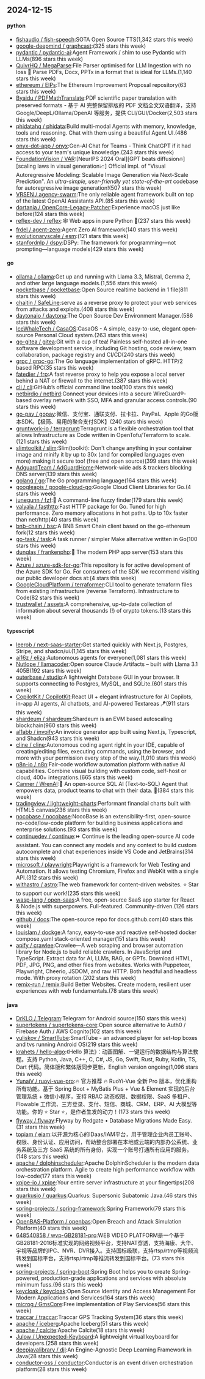 ## 2024-12-15

#### python
* [fishaudio / fish-speech](https://github.com/fishaudio/fish-speech):SOTA Open Source TTS(1,342 stars this week)
* [google-deepmind / graphcast](https://github.com/google-deepmind/graphcast):(325 stars this week)
* [pydantic / pydantic-ai](https://github.com/pydantic/pydantic-ai):Agent Framework / shim to use Pydantic with LLMs(896 stars this week)
* [QuivrHQ / MegaParse](https://github.com/QuivrHQ/MegaParse):File Parser optimised for LLM Ingestion with no loss 🧠 Parse PDFs, Docx, PPTx in a format that is ideal for LLMs.(1,140 stars this week)
* [ethereum / EIPs](https://github.com/ethereum/EIPs):The Ethereum Improvement Proposal repository(63 stars this week)
* [Byaidu / PDFMathTranslate](https://github.com/Byaidu/PDFMathTranslate):PDF scientific paper translation with preserved formats - 基于 AI 完整保留排版的 PDF 文档全文双语翻译，支持 Google/DeepL/Ollama/OpenAI 等服务，提供 CLI/GUI/Docker(2,503 stars this week)
* [phidatahq / phidata](https://github.com/phidatahq/phidata):Build multi-modal Agents with memory, knowledge, tools and reasoning. Chat with them using a beautiful Agent UI.(486 stars this week)
* [onyx-dot-app / onyx](https://github.com/onyx-dot-app/onyx):Gen-AI Chat for Teams - Think ChatGPT if it had access to your team's unique knowledge.(243 stars this week)
* [FoundationVision / VAR](https://github.com/FoundationVision/VAR):[NeurIPS 2024 Oral][GPT beats diffusion🔥] [scaling laws in visual generation📈] Official impl. of "Visual Autoregressive Modeling: Scalable Image Generation via Next-Scale Prediction". An *ultra-simple, user-friendly yet state-of-the-art* codebase for autoregressive image generation!(507 stars this week)
* [VRSEN / agency-swarm](https://github.com/VRSEN/agency-swarm):The only reliable agent framework built on top of the latest OpenAI Assistants API.(85 stars this week)
* [dortania / OpenCore-Legacy-Patcher](https://github.com/dortania/OpenCore-Legacy-Patcher):Experience macOS just like before(124 stars this week)
* [reflex-dev / reflex](https://github.com/reflex-dev/reflex):🕸️ Web apps in pure Python 🐍(237 stars this week)
* [frdel / agent-zero](https://github.com/frdel/agent-zero):Agent Zero AI framework(140 stars this week)
* [evolutionaryscale / esm](https://github.com/evolutionaryscale/esm):(121 stars this week)
* [stanfordnlp / dspy](https://github.com/stanfordnlp/dspy):DSPy: The framework for programming—not prompting—language models(429 stars this week)

#### go
* [ollama / ollama](https://github.com/ollama/ollama):Get up and running with Llama 3.3, Mistral, Gemma 2, and other large language models.(1,556 stars this week)
* [pocketbase / pocketbase](https://github.com/pocketbase/pocketbase):Open Source realtime backend in 1 file(811 stars this week)
* [chaitin / SafeLine](https://github.com/chaitin/SafeLine):serve as a reverse proxy to protect your web services from attacks and exploits.(408 stars this week)
* [daytonaio / daytona](https://github.com/daytonaio/daytona):The Open Source Dev Environment Manager.(586 stars this week)
* [IceWhaleTech / CasaOS](https://github.com/IceWhaleTech/CasaOS):CasaOS - A simple, easy-to-use, elegant open-source Personal Cloud system.(263 stars this week)
* [go-gitea / gitea](https://github.com/go-gitea/gitea):Git with a cup of tea! Painless self-hosted all-in-one software development service, including Git hosting, code review, team collaboration, package registry and CI/CD(240 stars this week)
* [grpc / grpc-go](https://github.com/grpc/grpc-go):The Go language implementation of gRPC. HTTP/2 based RPC(35 stars this week)
* [fatedier / frp](https://github.com/fatedier/frp):A fast reverse proxy to help you expose a local server behind a NAT or firewall to the internet.(387 stars this week)
* [cli / cli](https://github.com/cli/cli):GitHub’s official command line tool(100 stars this week)
* [netbirdio / netbird](https://github.com/netbirdio/netbird):Connect your devices into a secure WireGuard®-based overlay network with SSO, MFA and granular access controls.(90 stars this week)
* [go-pay / gopay](https://github.com/go-pay/gopay):微信、支付宝、通联支付、拉卡拉、PayPal、Apple 的Go版本SDK。【极简、易用的聚合支付SDK】(240 stars this week)
* [gruntwork-io / terragrunt](https://github.com/gruntwork-io/terragrunt):Terragrunt is a flexible orchestration tool that allows Infrastructure as Code written in OpenTofu/Terraform to scale.(121 stars this week)
* [slimtoolkit / slim](https://github.com/slimtoolkit/slim):Slim(toolkit): Don't change anything in your container image and minify it by up to 30x (and for compiled languages even more) making it secure too! (free and open source)(399 stars this week)
* [AdguardTeam / AdGuardHome](https://github.com/AdguardTeam/AdGuardHome):Network-wide ads & trackers blocking DNS server(139 stars this week)
* [golang / go](https://github.com/golang/go):The Go programming language(164 stars this week)
* [googleapis / google-cloud-go](https://github.com/googleapis/google-cloud-go):Google Cloud Client Libraries for Go.(4 stars this week)
* [junegunn / fzf](https://github.com/junegunn/fzf):🌸 A command-line fuzzy finder(179 stars this week)
* [valyala / fasthttp](https://github.com/valyala/fasthttp):Fast HTTP package for Go. Tuned for high performance. Zero memory allocations in hot paths. Up to 10x faster than net/http(40 stars this week)
* [bnb-chain / bsc](https://github.com/bnb-chain/bsc):A BNB Smart Chain client based on the go-ethereum fork(12 stars this week)
* [go-task / task](https://github.com/go-task/task):A task runner / simpler Make alternative written in Go(100 stars this week)
* [dunglas / frankenphp](https://github.com/dunglas/frankenphp):🧟 The modern PHP app server(153 stars this week)
* [Azure / azure-sdk-for-go](https://github.com/Azure/azure-sdk-for-go):This repository is for active development of the Azure SDK for Go. For consumers of the SDK we recommend visiting our public developer docs at:(4 stars this week)
* [GoogleCloudPlatform / terraformer](https://github.com/GoogleCloudPlatform/terraformer):CLI tool to generate terraform files from existing infrastructure (reverse Terraform). Infrastructure to Code(82 stars this week)
* [trustwallet / assets](https://github.com/trustwallet/assets):A comprehensive, up-to-date collection of information about several thousands (!) of crypto tokens.(13 stars this week)

#### typescript
* [leerob / next-saas-starter](https://github.com/leerob/next-saas-starter):Get started quickly with Next.js, Postgres, Stripe, and shadcn/ui.(1,145 stars this week)
* [ai16z / eliza](https://github.com/ai16z/eliza):Autonomous agents for everyone(1,081 stars this week)
* [Nutlope / llamacoder](https://github.com/Nutlope/llamacoder):Open source Claude Artifacts – built with Llama 3.1 405B(192 stars this week)
* [outerbase / studio](https://github.com/outerbase/studio):A lightweight Database GUI in your browser. It supports connecting to Postgres, MySQL, and SQLite.(601 stars this week)
* [CopilotKit / CopilotKit](https://github.com/CopilotKit/CopilotKit):React UI + elegant infrastructure for AI Copilots, in-app AI agents, AI chatbots, and AI-powered Textareas 🪁(911 stars this week)
* [shardeum / shardeum](https://github.com/shardeum/shardeum):Shardeum is an EVM based autoscaling blockchain(960 stars this week)
* [al1abb / invoify](https://github.com/al1abb/invoify):An invoice generator app built using Next.js, Typescript, and Shadcn(943 stars this week)
* [cline / cline](https://github.com/cline/cline):Autonomous coding agent right in your IDE, capable of creating/editing files, executing commands, using the browser, and more with your permission every step of the way.(1,010 stars this week)
* [n8n-io / n8n](https://github.com/n8n-io/n8n):Fair-code workflow automation platform with native AI capabilities. Combine visual building with custom code, self-host or cloud, 400+ integrations.(665 stars this week)
* [Canner / WrenAI](https://github.com/Canner/WrenAI):🚀 An open-source SQL AI (Text-to-SQL) Agent that empowers data, product teams to chat with their data. 🤘(384 stars this week)
* [tradingview / lightweight-charts](https://github.com/tradingview/lightweight-charts):Performant financial charts built with HTML5 canvas(236 stars this week)
* [nocobase / nocobase](https://github.com/nocobase/nocobase):NocoBase is an extensibility-first, open-source no-code/low-code platform for building business applications and enterprise solutions.(93 stars this week)
* [continuedev / continue](https://github.com/continuedev/continue):⏩ Continue is the leading open-source AI code assistant. You can connect any models and any context to build custom autocomplete and chat experiences inside VS Code and JetBrains(314 stars this week)
* [microsoft / playwright](https://github.com/microsoft/playwright):Playwright is a framework for Web Testing and Automation. It allows testing Chromium, Firefox and WebKit with a single API.(312 stars this week)
* [withastro / astro](https://github.com/withastro/astro):The web framework for content-driven websites. ⭐️ Star to support our work!(235 stars this week)
* [wasp-lang / open-saas](https://github.com/wasp-lang/open-saas):A free, open-source SaaS app starter for React & Node.js with superpowers. Full-featured. Community-driven.(126 stars this week)
* [github / docs](https://github.com/github/docs):The open-source repo for docs.github.com(40 stars this week)
* [louislam / dockge](https://github.com/louislam/dockge):A fancy, easy-to-use and reactive self-hosted docker compose.yaml stack-oriented manager(151 stars this week)
* [apify / crawlee](https://github.com/apify/crawlee):Crawlee—A web scraping and browser automation library for Node.js to build reliable crawlers. In JavaScript and TypeScript. Extract data for AI, LLMs, RAG, or GPTs. Download HTML, PDF, JPG, PNG, and other files from websites. Works with Puppeteer, Playwright, Cheerio, JSDOM, and raw HTTP. Both headful and headless mode. With proxy rotation.(202 stars this week)
* [remix-run / remix](https://github.com/remix-run/remix):Build Better Websites. Create modern, resilient user experiences with web fundamentals.(78 stars this week)

#### java
* [DrKLO / Telegram](https://github.com/DrKLO/Telegram):Telegram for Android source(150 stars this week)
* [supertokens / supertokens-core](https://github.com/supertokens/supertokens-core):Open source alternative to Auth0 / Firebase Auth / AWS Cognito(102 stars this week)
* [yuliskov / SmartTube](https://github.com/yuliskov/SmartTube):SmartTube - an advanced player for set-top boxes and tvs running Android OS(219 stars this week)
* [krahets / hello-algo](https://github.com/krahets/hello-algo):《Hello 算法》：动画图解、一键运行的数据结构与算法教程。支持 Python, Java, C++, C, C#, JS, Go, Swift, Rust, Ruby, Kotlin, TS, Dart 代码。简体版和繁体版同步更新，English version ongoing(1,096 stars this week)
* [YunaiV / ruoyi-vue-pro](https://github.com/YunaiV/ruoyi-vue-pro):🔥 官方推荐 🔥 RuoYi-Vue 全新 Pro 版本，优化重构所有功能。基于 Spring Boot + MyBatis Plus + Vue & Element 实现的后台管理系统 + 微信小程序，支持 RBAC 动态权限、数据权限、SaaS 多租户、Flowable 工作流、三方登录、支付、短信、商城、CRM、ERP、AI 大模型等功能。你的 ⭐️ Star ⭐️，是作者生发的动力！(173 stars this week)
* [flyway / flyway](https://github.com/flyway/flyway):Flyway by Redgate • Database Migrations Made Easy.(31 stars this week)
* [topiam / eiam](https://github.com/topiam/eiam):以开源为核心的IDaas/IAM平台，用于管理企业内员工账号、权限、身份认证、应用访问，帮助整合部署在本地或云端的内部办公系统、业务系统及三方 SaaS 系统的所有身份，实现一个账号打通所有应用的服务。(148 stars this week)
* [apache / dolphinscheduler](https://github.com/apache/dolphinscheduler):Apache DolphinScheduler is the modern data orchestration platform. Agile to create high performance workflow with low-code(177 stars this week)
* [xpipe-io / xpipe](https://github.com/xpipe-io/xpipe):Your entire server infrastructure at your fingertips(208 stars this week)
* [quarkusio / quarkus](https://github.com/quarkusio/quarkus):Quarkus: Supersonic Subatomic Java.(46 stars this week)
* [spring-projects / spring-framework](https://github.com/spring-projects/spring-framework):Spring Framework(79 stars this week)
* [OpenBAS-Platform / openbas](https://github.com/OpenBAS-Platform/openbas):Open Breach and Attack Simulation Platform(40 stars this week)
* [648540858 / wvp-GB28181-pro](https://github.com/648540858/wvp-GB28181-pro):WEB VIDEO PLATFORM是一个基于GB28181-2016标准实现的网络视频平台，支持NAT穿透，支持海康、大华、宇视等品牌的IPC、NVR、DVR接入。支持国标级联，支持rtsp/rtmp等视频流转发到国标平台，支持rtsp/rtmp等推流转发到国标平台。(73 stars this week)
* [spring-projects / spring-boot](https://github.com/spring-projects/spring-boot):Spring Boot helps you to create Spring-powered, production-grade applications and services with absolute minimum fuss.(96 stars this week)
* [keycloak / keycloak](https://github.com/keycloak/keycloak):Open Source Identity and Access Management For Modern Applications and Services(164 stars this week)
* [microg / GmsCore](https://github.com/microg/GmsCore):Free implementation of Play Services(56 stars this week)
* [traccar / traccar](https://github.com/traccar/traccar):Traccar GPS Tracking System(36 stars this week)
* [apache / iceberg](https://github.com/apache/iceberg):Apache Iceberg(51 stars this week)
* [apache / calcite](https://github.com/apache/calcite):Apache Calcite(18 stars this week)
* [Julow / Unexpected-Keyboard](https://github.com/Julow/Unexpected-Keyboard):A lightweight virtual keyboard for developers.(258 stars this week)
* [deepjavalibrary / djl](https://github.com/deepjavalibrary/djl):An Engine-Agnostic Deep Learning Framework in Java(28 stars this week)
* [conductor-oss / conductor](https://github.com/conductor-oss/conductor):Conductor is an event driven orchestration platform(28 stars this week)

